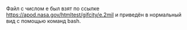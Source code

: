 Файл с числом e был взят по ссылке https://apod.nasa.gov/htmltest/gifcity/e.2mil и приведён в нормальный вид с помощью команд bash.
